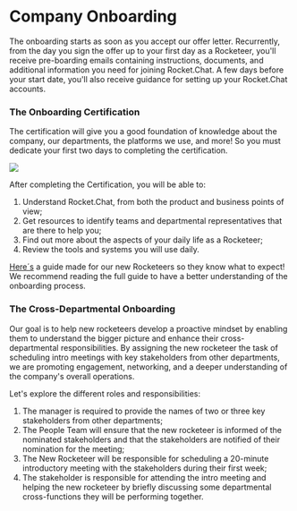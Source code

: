 # Company Onboarding

The onboarding starts as soon as you accept our offer letter. Recurrently, from the day you sign the offer up to your first day as a Rocketeer, you'll receive pre-boarding emails containing instructions, documents, and additional information you need for joining Rocket.Chat. A few days before your start date, you'll also receive guidance for setting up your Rocket.Chat accounts.

### The Onboarding Certification

The certification will give you a good foundation of knowledge about the company, our departments, the platforms we use, and more! So you must dedicate your first two days to completing the certification.

![](../../../.gitbook/assets/ezgif-3-cda069de59.gif)

After completing the Certification, you will be able to:

1. Understand Rocket.Chat, from both the product and business points of view;
2. Get resources to identify teams and departmental representatives that are there to help you;
3. Find out more about the aspects of your daily life as a Rocketeer;
4. Review the tools and systems you will use daily.

[Here´s](https://docs.google.com/presentation/d/10MWbCqEI1X5zAVQvLQj2wx-\_AApiS3dLB6nTYVrLe74/edit#slide=id.gaedb49bd54\_0\_245) a guide made for our new Rocketeers so they know what to expect! We recommend reading the full guide to have a better understanding of the onboarding process.

### The Cross-Departmental Onboarding

Our goal is to help new rocketeers develop a proactive mindset by enabling them to understand the bigger picture and enhance their cross-departmental responsibilities. By assigning the new rocketeer the task of scheduling intro meetings with key stakeholders from other departments, we are promoting engagement, networking, and a deeper understanding of the company's overall operations.&#x20;

Let's explore the different roles and responsibilities:

1. The manager is required to provide the names of two or three key stakeholders from other departments;
2. The People Team will ensure that the new rocketeer is informed of the nominated stakeholders and that the stakeholders are notified of their nomination for the meeting;
3. The New Rocketeer will be responsible for scheduling a 20-minute introductory meeting with the stakeholders during their first week;
4. The stakeholder is responsible for attending the intro meeting and helping the new rocketeer by briefly discussing some departmental cross-functions they will be performing together.
